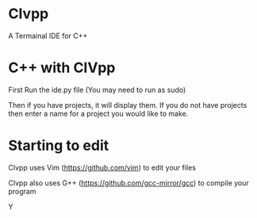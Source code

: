 # CIvpp

A Termainal IDE for C++


# C++ with CIVpp

First Run the ide.py file (You may need to run as sudo)

Then if you have projects, it will display them. If you do not have projects then enter a name for a project you would like to make.


# Starting to edit

Clvpp uses Vim (https://github.com/vim) to edit your files

Clvpp also uses G++ (https://github.com/gcc-mirror/gcc) to compile your program

Y
